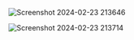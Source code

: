 
![Screenshot 2024-02-23 213646](https://github.com/Amisha0971/CRUD-OPERATION-COLLECTION-JAVA/assets/136344215/b20de30a-8f1a-407e-816a-b71d73a0b195)

![Screenshot 2024-02-23 213714](https://github.com/Amisha0971/CRUD-OPERATION-COLLECTION-JAVA/assets/136344215/d5210ac4-d8a0-45f5-9946-d213a86f62ef)
